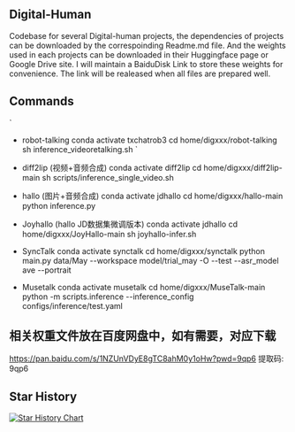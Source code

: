 ## Digital-Human
Codebase for several Digital-human projects, the dependencies of projects can be downloaded by the correspoinding Readme.md file. And the weights used in each projects can be downloaded in their Huggingface page or Google Drive site. I will maintain a BaiduDisk Link to store these weights for convenience. The link will be realeased when all files are prepared well. 

## Commands
`
- robot-talking
conda activate txchatrob3
cd home/digxxx/robot-talking
sh inference_videoretalking.sh
`

- diff2lip (视频+音频合成)
conda activate diff2lip
cd home/digxxx/diff2lip-main
sh scripts/inference_single_video.sh

- hallo (图片+音频合成)
conda activate jdhallo
cd home/digxxx/hallo-main
python inference.py

- Joyhallo (hallo JD数据集微调版本)
conda activate jdhallo
cd home/digxxx/JoyHallo-main
sh joyhallo-infer.sh

- SyncTalk
conda activate synctalk
cd home/digxxx/synctalk
python main.py data/May --workspace model/trial_may -O --test --asr_model ave --portrait

- Musetalk
conda activate musetalk
cd home/digxxx/MuseTalk-main
python -m scripts.inference --inference_config configs/inference/test.yaml 

## 相关权重文件放在百度网盘中，如有需要，对应下载
https://pan.baidu.com/s/1NZUnVDyE8gTC8ahM0y1oHw?pwd=9qp6 提取码: 9qp6 

## Star History

[![Star History Chart](https://api.star-history.com/svg?repos=MuSouth/Digital-Human&type=Date)](https://star-history.com/#MuSouth/Digital-Human&Date)
